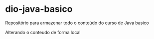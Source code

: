 # dio-java-basico
Repositório para armazenar todo o conteúdo do curso de Java basico

Alterando o conteudo de forma local